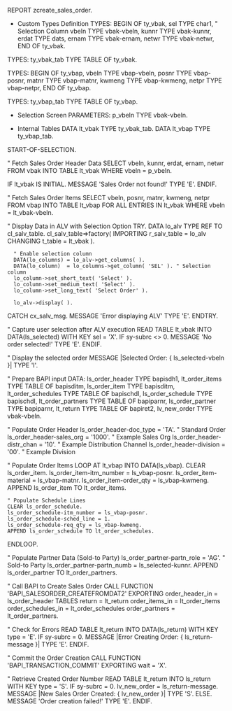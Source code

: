 REPORT zcreate_sales_order.

* Custom Types Definition
TYPES: BEGIN OF ty_vbak,
         sel    TYPE char1, " Selection Column
         vbeln  TYPE vbak-vbeln,
         kunnr  TYPE vbak-kunnr,
         erdat  TYPE dats,
         ernam  TYPE vbak-ernam,
         netwr  TYPE vbak-netwr,
       END OF ty_vbak.

TYPES: ty_vbak_tab TYPE TABLE OF ty_vbak.

TYPES: BEGIN OF ty_vbap,
         vbeln  TYPE vbap-vbeln,
         posnr  TYPE vbap-posnr,
         matnr  TYPE vbap-matnr,
         kwmeng TYPE vbap-kwmeng,
         netpr  TYPE vbap-netpr,
       END OF ty_vbap.

TYPES: ty_vbap_tab TYPE TABLE OF ty_vbap.

* Selection Screen
PARAMETERS: p_vbeln TYPE vbak-vbeln.

* Internal Tables
DATA lt_vbak TYPE ty_vbak_tab.
DATA lt_vbap TYPE ty_vbap_tab.

START-OF-SELECTION.

  " Fetch Sales Order Header Data
  SELECT vbeln, kunnr, erdat, ernam, netwr
    FROM vbak
    INTO TABLE lt_vbak
    WHERE vbeln = p_vbeln.

  IF lt_vbak IS INITIAL.
    MESSAGE 'Sales Order not found!' TYPE 'E'.
  ENDIF.

  " Fetch Sales Order Items
  SELECT vbeln, posnr, matnr, kwmeng, netpr
    FROM vbap
    INTO TABLE lt_vbap
    FOR ALL ENTRIES IN lt_vbak
    WHERE vbeln = lt_vbak-vbeln.

  " Display Data in ALV with Selection Option
  TRY.
      DATA lo_alv TYPE REF TO cl_salv_table.
      cl_salv_table=>factory( IMPORTING r_salv_table = lo_alv CHANGING t_table = lt_vbak ).
      
      " Enable selection column
      DATA(lo_columns) = lo_alv->get_columns( ).
      DATA(lo_column)  = lo_columns->get_column( 'SEL' ). " Selection column
      lo_column->set_short_text( 'Select' ).
      lo_column->set_medium_text( 'Select' ).
      lo_column->set_long_text( 'Select Order' ).

      lo_alv->display( ).

  CATCH cx_salv_msg.
      MESSAGE 'Error displaying ALV' TYPE 'E'.
  ENDTRY.

  " Capture user selection after ALV execution
  READ TABLE lt_vbak INTO DATA(ls_selected) WITH KEY sel = 'X'.
  IF sy-subrc <> 0.
    MESSAGE 'No order selected!' TYPE 'E'.
  ENDIF.

  " Display the selected order
  MESSAGE |Selected Order: { ls_selected-vbeln }| TYPE 'I'.

  " Prepare BAPI input
  DATA: ls_order_header    TYPE bapisdh1,
        lt_order_items     TYPE TABLE OF bapisditm,
        ls_order_item      TYPE bapisditm,
        lt_order_schedules TYPE TABLE OF bapischdl,
        ls_order_schedule  TYPE bapischdl,
        lt_order_partners  TYPE TABLE OF bapiparnr,
        ls_order_partner   TYPE bapiparnr,
        lt_return          TYPE TABLE OF bapiret2,
        lv_new_order       TYPE vbak-vbeln.

  " Populate Order Header
  ls_order_header-doc_type = 'TA'. " Standard Order
  ls_order_header-sales_org = '1000'. " Example Sales Org
  ls_order_header-distr_chan = '10'. " Example Distribution Channel
  ls_order_header-division = '00'. " Example Division

  " Populate Order Items
  LOOP AT lt_vbap INTO DATA(ls_vbap).
    CLEAR ls_order_item.
    ls_order_item-itm_number = ls_vbap-posnr.
    ls_order_item-material = ls_vbap-matnr.
    ls_order_item-order_qty = ls_vbap-kwmeng.
    APPEND ls_order_item TO lt_order_items.

    " Populate Schedule Lines
    CLEAR ls_order_schedule.
    ls_order_schedule-itm_number = ls_vbap-posnr.
    ls_order_schedule-sched_line = 1.
    ls_order_schedule-req_qty = ls_vbap-kwmeng.
    APPEND ls_order_schedule TO lt_order_schedules.
  ENDLOOP.

  " Populate Partner Data (Sold-to Party)
  ls_order_partner-partn_role = 'AG'. " Sold-to Party
  ls_order_partner-partn_numb = ls_selected-kunnr.
  APPEND ls_order_partner TO lt_order_partners.

  " Call BAPI to Create Sales Order
  CALL FUNCTION 'BAPI_SALESORDER_CREATEFROMDAT2'
    EXPORTING
      order_header_in    = ls_order_header
    TABLES
      return             = lt_return
      order_items_in     = lt_order_items
      order_schedules_in = lt_order_schedules
      order_partners     = lt_order_partners.

  " Check for Errors
  READ TABLE lt_return INTO DATA(ls_return) WITH KEY type = 'E'.
  IF sy-subrc = 0.
    MESSAGE |Error Creating Order: { ls_return-message }| TYPE 'E'.
  ENDIF.

  " Commit the Order Creation
  CALL FUNCTION 'BAPI_TRANSACTION_COMMIT'
    EXPORTING
      wait = 'X'.

  " Retrieve Created Order Number
  READ TABLE lt_return INTO ls_return WITH KEY type = 'S'.
  IF sy-subrc = 0.
    lv_new_order = ls_return-message.
    MESSAGE |New Sales Order Created: { lv_new_order }| TYPE 'S'.
  ELSE.
    MESSAGE 'Order creation failed!' TYPE 'E'.
  ENDIF.
